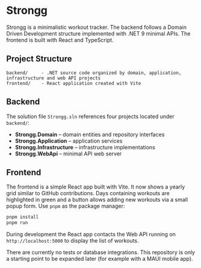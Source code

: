 # Strongg

Strongg is a minimalistic workout tracker. The backend follows a Domain Driven Development structure implemented with .NET 9 minimal APIs. The frontend is built with React and TypeScript.

## Project Structure

```
backend/     - .NET source code organized by domain, application, infrastructure and web API projects
frontend/    - React application created with Vite
```

## Backend

The solution file `Strongg.sln` references four projects located under `backend/`:
- **Strongg.Domain** – domain entities and repository interfaces
- **Strongg.Application** – application services
- **Strongg.Infrastructure** – infrastructure implementations
- **Strongg.WebApi** – minimal API web server

## Frontend

The frontend is a simple React app built with Vite. It now shows a yearly grid similar to GitHub contributions. Days containing workouts are highlighted in green and a button allows adding new workouts via a small popup form.
Use `pnpm` as the package manager:

```bash
pnpm install
pnpm run
```

During development the React app contacts the Web API running on
`http://localhost:5000` to display the list of workouts.

There are currently no tests or database integrations. This repository is only a starting point to be expanded later (for example with a MAUI mobile app).
